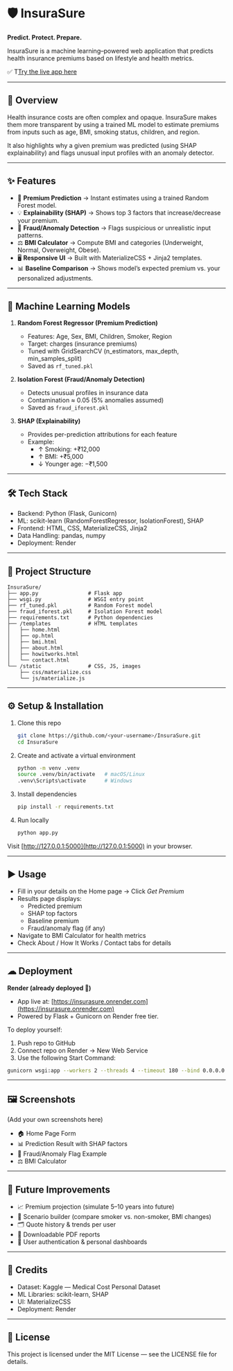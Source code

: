 # 🛡 InsuraSure

**Predict. Protect. Prepare.**

InsuraSure is a machine learning–powered web application that predicts health insurance premiums based on lifestyle and health metrics.

✅ T[Try the live app here](https://insurasure-2.onrender.com/)


***

## 📖 Overview

Health insurance costs are often complex and opaque. InsuraSure makes them more transparent by using a trained ML model to estimate premiums from inputs such as age, BMI, smoking status, children, and region.

It also highlights why a given premium was predicted (using SHAP explainability) and flags unusual input profiles with an anomaly detector.

***

## ✨ Features

- 🔮 **Premium Prediction** → Instant estimates using a trained Random Forest model.  
- 💡 **Explainability (SHAP)** → Shows top 3 factors that increase/decrease your premium.  
- 🚨 **Fraud/Anomaly Detection** → Flags suspicious or unrealistic input patterns.  
- ⚖ **BMI Calculator** → Compute BMI and categories (Underweight, Normal, Overweight, Obese).  
- 🖥 **Responsive UI** → Built with MaterializeCSS + Jinja2 templates.  
- 📊 **Baseline Comparison** → Shows model’s expected premium vs. your personalized adjustments.

***

## 🧠 Machine Learning Models

1. **Random Forest Regressor (Premium Prediction)**  
   - Features: Age, Sex, BMI, Children, Smoker, Region  
   - Target: charges (insurance premiums)  
   - Tuned with GridSearchCV (n_estimators, max_depth, min_samples_split)  
   - Saved as `rf_tuned.pkl`  

2. **Isolation Forest (Fraud/Anomaly Detection)**  
   - Detects unusual profiles in insurance data  
   - Contamination ≈ 0.05 (5% anomalies assumed)  
   - Saved as `fraud_iforest.pkl`  

3. **SHAP (Explainability)**  
   - Provides per-prediction attributions for each feature  
   - Example:  
     - ↑ Smoking: +₹12,000  
     - ↑ BMI: +₹5,000  
     - ↓ Younger age: −₹1,500  

***

## 🛠 Tech Stack

- Backend: Python (Flask, Gunicorn)  
- ML: scikit-learn (RandomForestRegressor, IsolationForest), SHAP  
- Frontend: HTML, CSS, MaterializeCSS, Jinja2  
- Data Handling: pandas, numpy  
- Deployment: Render  

***

## 📂 Project Structure

```
InsuraSure/
├── app.py                # Flask app
├── wsgi.py               # WSGI entry point
├── rf_tuned.pkl          # Random Forest model
├── fraud_iforest.pkl     # Isolation Forest model
├── requirements.txt      # Python dependencies
├── /templates            # HTML templates
│   ├── home.html
│   ├── op.html
│   ├── bmi.html
│   ├── about.html
│   ├── howitworks.html
│   └── contact.html
└── /static               # CSS, JS, images
    ├── css/materialize.css
    └── js/materialize.js
```

***

## ⚙ Setup & Installation

1. Clone this repo

   ```bash
   git clone https://github.com/<your-username>/InsuraSure.git
   cd InsuraSure
   ```

2. Create and activate a virtual environment

   ```bash
   python -m venv .venv
   source .venv/bin/activate   # macOS/Linux
   .venv\Scripts\activate      # Windows
   ```

3. Install dependencies

   ```bash
   pip install -r requirements.txt
   ```

4. Run locally

   ```bash
   python app.py
   ```

Visit [http://127.0.0.1:5000](http://127.0.0.1:5000) in your browser.

***

## ▶ Usage

- Fill in your details on the Home page → Click *Get Premium*  
- Results page displays:  
  - Predicted premium  
  - SHAP top factors  
  - Baseline premium  
  - Fraud/anomaly flag (if any)  
- Navigate to BMI Calculator for health metrics  
- Check About / How It Works / Contact tabs for details  

***

## ☁ Deployment

**Render (already deployed 🎉)**  
- App live at: [https://insurasure.onrender.com](https://insurasure.onrender.com)  
- Powered by Flask + Gunicorn on Render free tier.

To deploy yourself:  
1. Push repo to GitHub  
2. Connect repo on Render → New Web Service  
3. Use the following Start Command:

```bash
gunicorn wsgi:app --workers 2 --threads 4 --timeout 180 --bind 0.0.0.0:$PORT
```

***

## 🖼 Screenshots

(Add your own screenshots here)  
- 🏠 Home Page Form  
- 📊 Prediction Result with SHAP factors  
- 🚨 Fraud/Anomaly Flag Example  
- ⚖ BMI Calculator  

***

## 🔮 Future Improvements

- 📈 Premium projection (simulate 5–10 years into future)  
- 🧮 Scenario builder (compare smoker vs. non-smoker, BMI changes)  
- 🗂 Quote history & trends per user  
- 📑 Downloadable PDF reports  
- 🔐 User authentication & personal dashboards  

***

## 🙌 Credits

- Dataset: Kaggle — Medical Cost Personal Dataset  
- ML Libraries: scikit-learn, SHAP  
- UI: MaterializeCSS  
- Deployment: Render  

***

## 📜 License

This project is licensed under the MIT License — see the LICENSE file for details.



